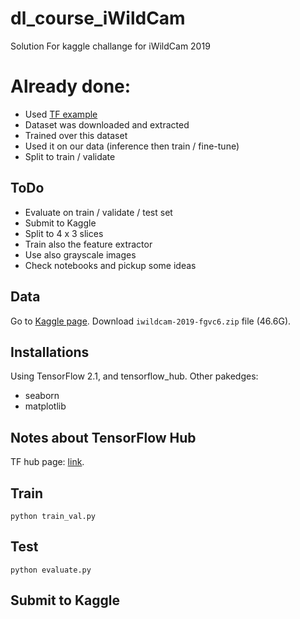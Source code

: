 # dl_course_iWildCam
Solution For kaggle challange for iWildCam 2019

# Already done:
- Used <a href="https://github.com/tensorflow/docs/blob/master/site/en/tutorials/images/transfer_learning_with_hub.ipynb">TF example</a>
- Dataset was downloaded and extracted
- Trained over this dataset
- Used it on our data (inference then train / fine-tune)
- Split to train / validate

## ToDo
- Evaluate on train / validate / test set
- Submit to Kaggle
- Split to 4 x 3 slices
- Train also the feature extractor
- Use also grayscale images
- Check notebooks and pickup some ideas

## Data
Go to <a href="https://www.kaggle.com/c/iwildcam-2019-fgvc6/data">Kaggle page</a>.
Download `iwildcam-2019-fgvc6.zip` file (46.6G).

## Installations
Using TensorFlow 2.1, and tensorflow_hub.
Other pakedges:
- seaborn
- matplotlib

## Notes about TensorFlow Hub
TF hub page: <a href="https://www.tensorflow.org/hub">link</a>.

## Train
```
python train_val.py
```

## Test
```
python evaluate.py
```

## Submit to Kaggle

